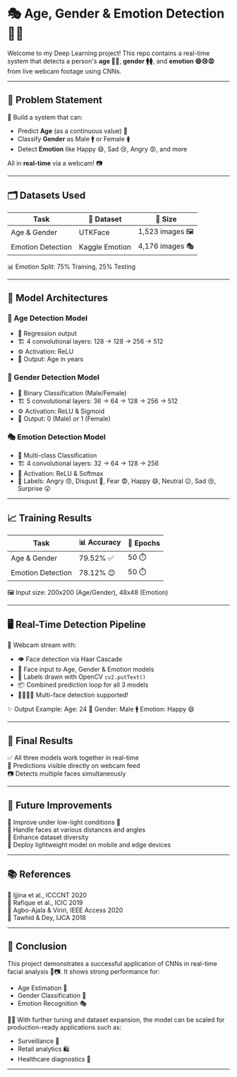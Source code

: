 # 🎭 Age, Gender & Emotion Detection 🤖🧠

Welcome to my Deep Learning project! This repo contains a real-time system that detects a person's **age 👶🧓**, **gender 🚹🚺**, and **emotion 😄😢😡** from live webcam footage using CNNs.

---


## 🧩 Problem Statement

🎯 Build a system that can:
- Predict **Age** (as a continuous value) 🎂
- Classify **Gender** as Male 🚹 or Female 🚺
- Detect **Emotion** like Happy 😄, Sad 😢, Angry 😡, and more

All in **real-time** via a webcam! 📷

---

## 🗂️ Datasets Used

| Task              | 📁 Dataset     | 🔢 Size         |
|------------------|----------------|-----------------|
| Age & Gender     | UTKFace        | 1,523 images 🖼️ |
| Emotion Detection| Kaggle Emotion | 4,176 images 🎭 |

📊 Emotion Split: 75% Training, 25% Testing

---

## 🧱 Model Architectures

### 🧓 Age Detection Model
- 🧠 Regression output
- 🏗️ 4 convolutional layers: 128 → 128 → 256 → 512
- ⚙️ Activation: ReLU
- 🧮 Output: Age in years

### 🚻 Gender Detection Model
- 🧠 Binary Classification (Male/Female)
- 🏗️ 5 convolutional layers: 36 → 64 → 128 → 256 → 512
- ⚙️ Activation: ReLU & Sigmoid
- 🧮 Output: 0 (Male) or 1 (Female)

### 🎭 Emotion Detection Model
- 🧠 Multi-class Classification
- 🏗️ 4 convolutional layers: 32 → 64 → 128 → 256
- 🧪 Activation: ReLU & Softmax
- 🤹 Labels: Angry 😠, Disgust 🤢, Fear 😨, Happy 😄, Neutral 😐, Sad 😢, Surprise 😲

---

## 📈 Training Results

| Task              | 📊 Accuracy | 🏁 Epochs |
|-------------------|-------------|-----------|
| Age & Gender      | 79.52% ✅   | 50 ⏱️     |
| Emotion Detection | 78.12% 😊   | 50 ⏱️     |

🖼️ Input size: 200x200 (Age/Gender), 48x48 (Emotion)

---

## 🖥️ Real-Time Detection Pipeline

🎥 Webcam stream with:
- 👁️ Face detection via Haar Cascade
- 🧠 Face input to Age, Gender & Emotion models
- 🧾 Labels drawn with OpenCV `cv2.putText()`
- 📦 Combined prediction loop for all 3 models
- 👨‍👩‍👧‍👦 Multi-face detection supported!

✨ Output Example:
Age: 24 👦
Gender: Male 🚹
Emotion: Happy 😄


---

## 🏁 Final Results

✅ All three models work together in real-time  
🧪 Predictions visible directly on webcam feed  
📷 Detects multiple faces simultaneously  

---

## 🚀 Future Improvements

🔬 Improve under low-light conditions 🌙  
📏 Handle faces at various distances and angles  
🧠 Enhance dataset diversity  
📱 Deploy lightweight model on mobile and edge devices  

---

## 📚 References

📖 Ijjina et al., ICCCNT 2020  
📖 Rafique et al., ICIC 2019  
📖 Agbo-Ajala & Viriri, IEEE Access 2020  
📖 Tawhid & Dey, IJCA 2018  

---

## 🧠 Conclusion

This project demonstrates a successful application of CNNs in real-time facial analysis 🧠📷. It shows strong performance for:
- Age Estimation 🎂  
- Gender Classification 🚻  
- Emotion Recognition 🎭  

👨‍🔬 With further tuning and dataset expansion, the model can be scaled for production-ready applications such as:
- Surveillance 👮
- Retail analytics 🛍️
- Healthcare diagnostics 🏥

---


